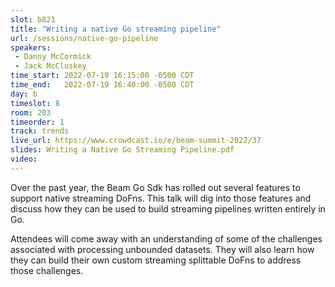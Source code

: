 ```yaml
---
slot: b821
title: "Writing a native Go streaming pipeline"
url: /sessions/native-go-pipeline
speakers:
 - Danny McCormick
 - Jack McCluskey
time_start: 2022-07-19 16:15:00 -0500 CDT
time_end:   2022-07-19 16:40:00 -0500 CDT
day: b
timeslot: 8
room: 203
timeorder: 1
track: trends
live_url: https://www.crowdcast.io/e/beam-summit-2022/37
slides: Writing a Native Go Streaming Pipeline.pdf
video:
---
```


Over the past year, the Beam Go Sdk has rolled out several features to support native streaming DoFns. This talk will dig into those features and discuss how they can be used to build streaming pipelines written entirely in Go.

Attendees will come away with an understanding of some of the challenges associated with processing unbounded datasets. They will also learn how they can build their own custom streaming splittable DoFns to address those challenges.